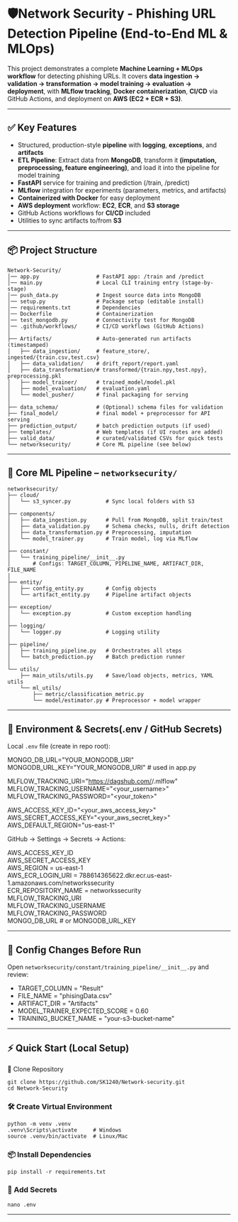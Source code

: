 # 🛡️Network Security - Phishing URL Detection Pipeline (End-to-End ML & MLOps)
This project demonstrates a complete **Machine Learning + MLOps workflow** for detecting phishing URLs. It covers **data ingestion → validation → transformation → model training → evaluation → deployment**, with **MLflow tracking**, **Docker containerization**, **CI/CD** via GitHub Actions, and deployment on **AWS (EC2 + ECR + S3)**.

---

## ✅ Key Features

- Structured, production-style **pipeline** with **logging**, **exceptions**, and **artifacts**
- **ETL Pipeline**: Extract data from **MongoDB**, transform it **(imputation, preprocessing, feature engineering)**, and load it into the pipeline for model training
- **FastAPI** service for training and prediction (/train, /predict)
- **MLflow** integration for experiments (parameters, metrics, and artifacts)
- **Containerized with Docker** for easy deployment
- **AWS deployment** workflow: **EC2**, **ECR**, and **S3 storage**
- GitHub Actions workflows for **CI/CD** included
- Utilities to sync artifacts to/from **S3**

---

## 📦 Project Structure

```
Network-Security/    
│── app.py                  # FastAPI app: /train and /predict    
│── main.py                 # Local CLI training entry (stage-by-stage)    
│── push_data.py            # Ingest source data into MongoDB    
│── setup.py                # Package setup (editable install)    
│── requirements.txt        # Dependencies    
│── Dockerfile              # Containerization    
│── test_mongodb.py         # Connectivity test for MongoDB    
│── .github/workflows/      # CI/CD workflows (GitHub Actions)    
│    
├── Artifacts/              # Auto-generated run artifacts (timestamped)    
│   ├── data_ingestion/     # feature_store/, ingested/{train.csv,test.csv}    
│   ├── data_validation/    # drift_report/report.yaml    
│   ├── data_transformation/# transformed/{train.npy,test.npy}, preprocessing.pkl    
│   ├── model_trainer/      # trained_model/model.pkl    
│   ├── model_evaluation/   # evaluation.yaml    
│   └── model_pusher/       # final packaging for serving    
│    
├── data_schema/            # (Optional) schema files for validation    
├── final_model/            # final model + preprocessor for API serving    
├── prediction_output/      # batch prediction outputs (if used)    
├── templates/              # Web templates (if UI routes are added)    
├── valid_data/             # curated/validated CSVs for quick tests    
└── networksecurity/        # Core ML pipeline (see below) 
```

---

## 🧠 Core ML Pipeline – `networksecurity/`

```
networksecurity/
├── cloud/
│   └── s3_syncer.py           # Sync local folders with S3
│
├── components/
│   ├── data_ingestion.py      # Pull from MongoDB, split train/test
│   ├── data_validation.py     # Schema checks, nulls, drift detection
│   ├── data_transformation.py # Preprocessing, imputation
│   └── model_trainer.py       # Train model, log via MLflow
│
├── constant/
│   └── training_pipeline/__init__.py
│       # Configs: TARGET_COLUMN, PIPELINE_NAME, ARTIFACT_DIR, FILE_NAME
│
├── entity/
│   ├── config_entity.py       # Config objects
│   └── artifact_entity.py     # Pipeline artifact objects
│
├── exception/
│   └── exception.py           # Custom exception handling
│
├── logging/
│   └── logger.py              # Logging utility
│
├── pipeline/
│   ├── training_pipeline.py   # Orchestrates all steps
│   └── batch_prediction.py    # Batch prediction runner
│
└── utils/
    ├── main_utils/utils.py    # Save/load objects, metrics, YAML utils
    └── ml_utils/
        ├── metric/classification_metric.py
        └── model/estimator.py # Preprocessor + model wrapper
```

---

## 🔑 Environment & Secrets(.env / GitHub Secrets)

Local `.env` file (create in repo root):    

MONGO_DB_URL="YOUR_MONGODB_URI"    
MONGODB_URL_KEY="YOUR_MONGODB_URI"   # used in app.py    
    
MLFLOW_TRACKING_URI="https://dagshub.com/<username>/<repo>.mlflow"    
MLFLOW_TRACKING_USERNAME="<your_username>"    
MLFLOW_TRACKING_PASSWORD="<your_token>"    
    
AWS_ACCESS_KEY_ID="<your_aws_access_key>"    
AWS_SECRET_ACCESS_KEY="<your_aws_secret_key>"    
AWS_DEFAULT_REGION="us-east-1"    
    
GitHub → Settings → Secrets → Actions:    
    
AWS_ACCESS_KEY_ID    
AWS_SECRET_ACCESS_KEY    
AWS_REGION = us-east-1        
AWS_ECR_LOGIN_URI = 788614365622.dkr.ecr.us-east-1.amazonaws.com/networkssecurity    
ECR_REPOSITORY_NAME = networkssecurity    
MLFLOW_TRACKING_URI    
MLFLOW_TRACKING_USERNAME    
MLFLOW_TRACKING_PASSWORD    
MONGO_DB_URL   # or MONGODB_URL_KEY 

---

## 🧭 Config Changes Before Run    

Open `networksecurity/constant/training_pipeline/__init__.py` and review:    

- TARGET_COLUMN = "Result"    
- FILE_NAME = "phisingData.csv"    
- ARTIFACT_DIR = "Artifacts"    
- MODEL_TRAINER_EXPECTED_SCORE = 0.60    
- TRAINING_BUCKET_NAME = "your-s3-bucket-name"    
    
---   
     
## ⚡ Quick Start (Local Setup)

📂 Clone Repository
```
git clone https://github.com/SK1240/Network-security.git    
cd Network-Security 
```   
    
### 🛠️ Create Virtual Environment  
```
python -m venv .venv    
.venv\Scripts\activate     # Windows    
source .venv/bin/activate  # Linux/Mac   
``` 
    
### 📦 Install Dependencies  
```
pip install -r requirements.txt    
```

### 🔑 Add Secrets   
```
nano .env    
```

---    
    
